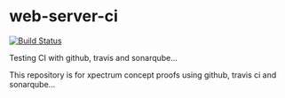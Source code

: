 # web-server-ci

[![Build Status](https://travis-ci.org/XPECRMESINO/web-server-ci.svg?branch=master)](https://travis-ci.org/XPECRMESINO/web-server-ci)

Testing CI with github, travis and sonarqube...

This repository is for xpectrum concept proofs using github, travis ci and sonarqube...

